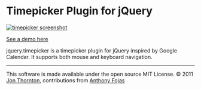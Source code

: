 
Timepicker Plugin for jQuery
========================

[<img src="http://jonthornton.github.com/jquery-timepicker/datepair-screenshot.png" alt="timepicker screenshot" />](http://jonthornton.github.com/jquery-timepicker)

[See a demo here](http://jonthornton.github.com/jquery-timepicker)

jquery.timepicker is a timepicker plugin for jQuery inspired by Google Calendar. It supports both mouse and keyboard navigation.

- - -

This software is made available under the open source MIT License. &copy; 2011 [Jon Thornton](http://www.jonthornton.com), contributions from [Anthony Fojas](https://github.com/fojas)
